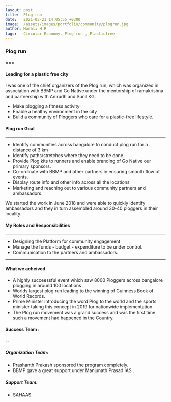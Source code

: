 ```yaml
---
layout: post
title:  Plog run
date:   2021-05-21 14:05:55 +0300
image:  /assets/images/portfolio/community/plogrun.jpg
author: Murali H R 
tags:   Circular Economy, Plog run , Plasticfree
---
```




### Plog run
===
 
#### Leading for a plastic free city
I was  one of the chief organizers of the Plog run, which was organized in association with BBMP and Go Native under the mentorship of ramakrishna and partnership with Anirudh and Sunil KG. 
- Make plogging a fitness activity
- Enable a healthy environment in the city
- Build a community of Ploggers who care for a plastic-free lifestyle.

#### Plog run  Goal
---
- Identify communities across bangalore to conduct plog run for a distance of 3 km
- Identify paths/stretches where they need to be done.
- Provide Plog kits to runners and enable branding of Go Native our primary sponsors.
- Co-ordinate with BBMP and other partners in ensuring smooth flow of events.
- Display route info and other info across all the locations
- Marketing and reaching out to various community partners and ambassadors.

We started the work in June 2018 and were able to quickly identify ambassadors and they in turn assembled around 30-40 ploggers in their locality.

#### My Roles and Responsibilities 
---
- Designing the Platform for community engagement
- Manage the funds - budget - expenditure to be under control.
- Communication to the partners and ambassadors.

---
#### What we acheived
- A highly succeessful event which saw 8000 Ploggers across bangalore plogging in  around 100 locations .
- Worlds largest plog run leading to the winning of Guinness Book of World Records.
- Prime Minister introducing the word Plog to the world and the sports minister taking this concept in 2019 for nationwide implementation.
- The Plog run movement was a grand success and was the first time such a movement had happened in the Country.


#### Success Team : 
--

#####  Organization Team: 
- Prashanth Prakash sponsored the program completely.
- BBMP gave a great support under Manjunath Prasad IAS .

##### Support Team:
- SAHAAS. 